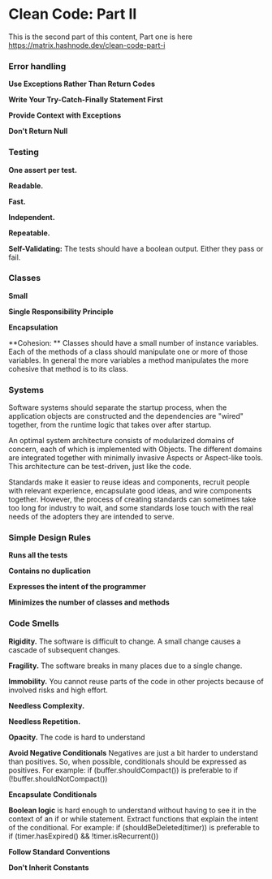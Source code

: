 # Clean Code: Part II

This is the second part of this content, Part one is here https://matrix.hashnode.dev/clean-code-part-i

### Error handling
**Use Exceptions Rather Than Return Codes**

**Write Your Try-Catch-Finally Statement First**

**Provide Context with Exceptions**

**Don't Return Null**

### Testing
**One assert per test.**

**Readable.**

**Fast.**

**Independent.**

**Repeatable.**

**Self-Validating:** The tests should have a boolean output. Either they pass or fail.

### Classes
**Small**

**Single Responsibility Principle**

**Encapsulation**

**Cohesion: ** Classes should have a small number of instance variables. Each of the methods of a class should manipulate one or more of those variables. In general the more variables a method manipulates the more cohesive that method is to its class.

### Systems
Software systems should separate the startup process, when the application objects are constructed and the dependencies are "wired" together, from the runtime logic that takes over after startup.

An optimal system architecture consists of modularized domains of concern, each of which is implemented with Objects. The different domains are integrated together with minimally invasive Aspects or Aspect-like tools. This architecture can be test-driven, just like the code.

Standards make it easier to reuse ideas and components, recruit people with relevant experience, encapsulate good ideas, and wire components together. However, the process of creating standards can sometimes take too long for industry to wait, and some standards lose touch with the real needs of the adopters they are intended to serve.

### Simple Design Rules
**Runs all the tests**

**Contains no duplication**

**Expresses the intent of the programmer**

**Minimizes the number of classes and methods**

### Code Smells
**Rigidity.** The software is difficult to change. A small change causes a cascade of subsequent changes.

**Fragility.** The software breaks in many places due to a single change.

**Immobility.** You cannot reuse parts of the code in other projects because of involved risks and high effort.

**Needless Complexity.**

**Needless Repetition.**

**Opacity.** The code is hard to understand

**Avoid Negative Conditionals**
Negatives are just a bit harder to understand than positives. So, when possible, conditionals should be expressed as positives. For example:
if (buffer.shouldCompact())
is preferable to
if (!buffer.shouldNotCompact())

**Encapsulate Conditionals**

**Boolean logic** is hard enough to understand without having to see it in the context of an if or while statement. Extract functions that explain the intent of the conditional.
For example:
if (shouldBeDeleted(timer))
is preferable to
if (timer.hasExpired() && !timer.isRecurrent())

**Follow Standard Conventions**

**Don't Inherit Constants**